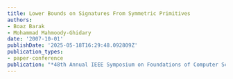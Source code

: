```yaml
---
title: Lower Bounds on Signatures From Symmetric Primitives
authors:
- Boaz Barak
- Mohammad Mahmoody-Ghidary
date: '2007-10-01'
publishDate: '2025-05-18T16:29:48.092809Z'
publication_types:
- paper-conference
publication: "*48th Annual IEEE Symposium on Foundations of Computer Science (FOCS'07)*"
---
```

